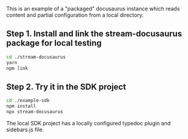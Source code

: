 This is an example of a "packaged" docusaurus instance which reads content and partial configuration from a local directory.


## Step 1. Install and link the stream-docusaurus package for local testing

```sh
cd ./stream-docusaurus
yarn
npm link
```

## Step 2. Try it in the SDK project

```sh
cd ./example-sdk
npm install
npx stream-docusaurus
```

The local SDK project has a locally configured typedoc plugin and sidebars.js file.
